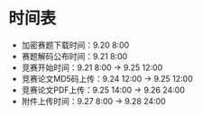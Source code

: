 # 时间表

- 加密赛题下载时间：9.20 8:00
- 赛题解码公布时间：9.21 8:00
- 竞赛开始时间：9.21 8:00 -> 9.25 12:00
- 竞赛论文MD5码上传：9.24 12:00 -> 9.25 12:00
- 竞赛论文PDF上传：9.25 14:00 -> 9.26 24:00
- 附件上传时间：9.27 8:00 -> 9.28 24:00



